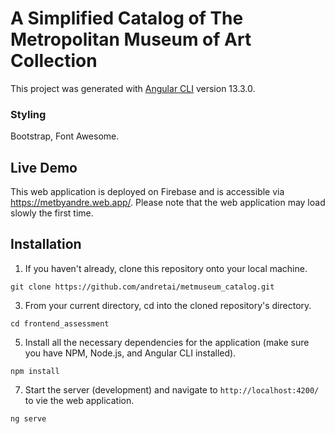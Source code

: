 # A Simplified Catalog of The Metropolitan Museum of Art Collection

This project was generated with [Angular CLI](https://github.com/angular/angular-cli) version 13.3.0.

### Styling

Bootstrap, Font Awesome.

## Live Demo

This web application is deployed on Firebase and is accessible via https://metbyandre.web.app/. Please note that the web application may load slowly the first time.

## Installation

1. If you haven't already, clone this repository onto your local machine.
```
git clone https://github.com/andretai/metmuseum_catalog.git
```
3. From your current directory, cd into the cloned repository's directory.
```
cd frontend_assessment
```
5. Install all the necessary dependencies for the application (make sure you have NPM, Node.js, and Angular CLI installed).
```
npm install
```
7. Start the server (development) and navigate to `http://localhost:4200/` to vie the web application.
```
ng serve
```
